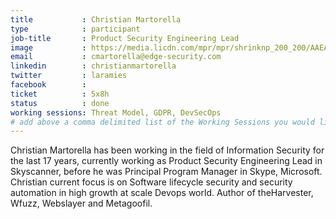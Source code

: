 ```yaml
---
title           : Christian Martorella
type            : participant
job-title       : Product Security Engineering Lead 
image           : https://media.licdn.com/mpr/mpr/shrinknp_200_200/AAEAAQAAAAAAAAOCAAAAJDc4MzM4NTYzLTE4MmEtNDgxNS05Yjk3LTBjMThiZjQ0N2MyNQ.jpg
email           : cmartorella@edge-security.com
linkedin        : christianmartorella
twitter         : laramies
facebook        :
ticket          : 5x8h
status          : done
working sessions: Threat Model, GDPR, DevSecOps
# add above a comma delimited list of the Working Sessions you would like to attend (use the session's title)
---
```


Christian Martorella has been working in the field of Information Security for the last 17 years, currently working as Product Security Engineering Lead in Skyscanner, before he was Principal Program Manager in Skype, Microsoft. Christian current focus is on Software lifecycle security and security automation in high growth at scale Devops world. Author of theHarvester, Wfuzz, Webslayer and Metagoofil.
